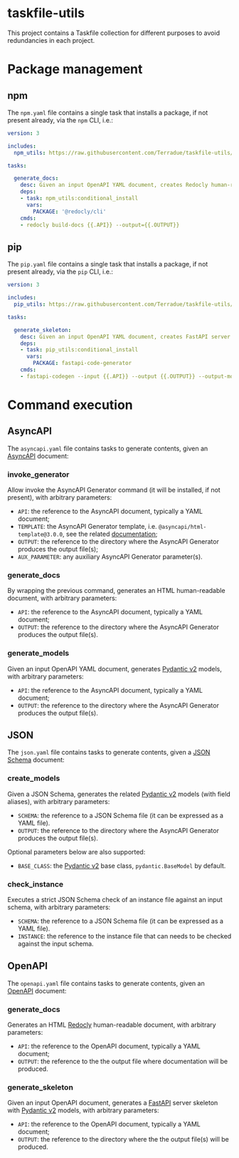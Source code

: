 # taskfile-utils

This project contains a Taskfile collection for different purposes to avoid redundancies in each project.

# Package management

## npm

The `npm.yaml` file contains a single task that installs a package, if not present already, via the `npm` CLI, i.e.:

```yaml
version: 3

includes:
  npm_utils: https://raw.githubusercontent.com/Terradue/taskfile-utils/refs/heads/main/npm.yaml

tasks:

  generate_docs:
    desc: Given an input OpenAPI YAML document, creates Redocly human-readable documentation.
    deps:
    - task: npm_utils:conditional_install
      vars:
        PACKAGE: '@redocly/cli'
    cmds:
    - redocly build-docs {{.API}} --output={{.OUTPUT}}
```

## pip

The `pip.yaml` file contains a single task that installs a package, if not present already, via the `pip` CLI, i.e.:

```yaml
version: 3

includes:
  pip_utils: https://raw.githubusercontent.com/Terradue/taskfile-utils/refs/heads/main/pip.yaml

tasks:

  generate_skeleton:
    desc: Given an input OpenAPI YAML document, creates FastAPI server skeleton with Pydantic v2 models.
    deps:
    - task: pip_utils:conditional_install
      vars:
        PACKAGE: fastapi-code-generator
    cmds:
    - fastapi-codegen --input {{.API}} --output {{.OUTPUT}} --output-model-type pydantic_v2.BaseModel

```

# Command execution

## AsyncAPI

The `asyncapi.yaml` file contains tasks to generate contents, given an [AsyncAPI](https://www.asyncapi.com/) document:

### invoke_generator

Allow invoke the AsyncAPI Generator command (it will be installed, if not present), with arbitrary parameters:

- `API`: the reference to the AsyncAPI document, typically a YAML document;
- `TEMPLATE`: the AsyncAPI Generator template, i.e. `@asyncapi/html-template@3.0.0`, see the related [documentation](https://www.asyncapi.com/docs/tools/generator/usage);
- `OUTPUT`: the reference to the directory where the AsyncAPI Generator produces the output file(s);
- `AUX_PARAMETER`: any auxiliary AsyncAPI Generator parameter(s).

### generate_docs

By wrapping the previous command, generates an HTML human-readable document, with arbitrary parameters:

- `API`: the reference to the AsyncAPI document, typically a YAML document;
- `OUTPUT`: the reference to the directory where the AsyncAPI Generator produces the output file(s).

### generate_models

Given an input OpenAPI YAML document, generates [Pydantic v2](https://pydantic.dev/articles/pydantic-v2-final) models, with arbitrary parameters:

- `API`: the reference to the AsyncAPI document, typically a YAML document;
- `OUTPUT`: the reference to the directory where the AsyncAPI Generator produces the output file(s).

## JSON

The `json.yaml` file contains tasks to generate contents, given a [JSON Schema](https://json-schema.org/) document:

### create_models

Given a JSON Schema, generates the related [Pydantic v2](https://pydantic.dev/articles/pydantic-v2-final) models (with field aliases), with arbitrary parameters:

- `SCHEMA`: the reference to a JSON Schema file (it can be expressed as a YAML file).
- `OUTPUT`: the reference to the directory where the AsyncAPI Generator produces the output file(s).

Optional parameters below are also supported:

- `BASE_CLASS`: the [Pydantic v2](https://pydantic.dev/articles/pydantic-v2-final) base class, `pydantic.BaseModel` by default.

### check_instance

Executes a strict JSON Schema check of an instance file against an input schema, with arbitrary parameters:

- `SCHEMA`: the reference to a JSON Schema file (it can be expressed as a YAML file).
- `INSTANCE`: the reference to the instance file that can needs to be checked against the input schema.

## OpenAPI

The `openapi.yaml` file contains tasks to generate contents, given an [OpenAPI](https://www.openapis.org/) document:

### generate_docs

Generates an HTML [Redocly](https://redocly.com/) human-readable document, with arbitrary parameters:

- `API`: the reference to the OpenAPI document, typically a YAML document;
- `OUTPUT`: the reference to the the output file where documentation will be produced.

### generate_skeleton

Given an input OpenAPI document, generates a [FastAPI](https://fastapi.tiangolo.com/) server skeleton with [Pydantic v2](https://pydantic.dev/articles/pydantic-v2-final) models, with arbitrary parameters:

- `API`: the reference to the OpenAPI document, typically a YAML document;
- `OUTPUT`: the reference to the directory where the the output file(s) will be produced.
